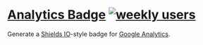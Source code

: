 [Analytics Badge](http://analytics-badge.appspot.com) [![weekly users](https://analytics-badge.appspot.com/badge/UA-50859182-4.svg)](https://analytics-badge.appspot.com/)
===============

Generate a [Shields IO](http://shields.io)-style badge for [Google Analytics](https://www.google.com/analytics/).
